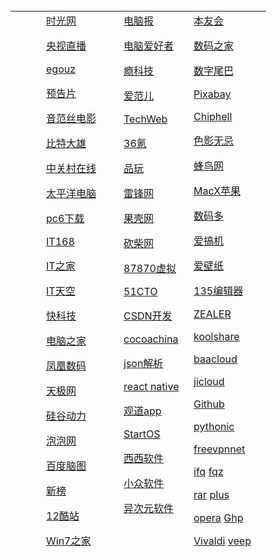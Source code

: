 </head>
<tr><td height="74">&nbsp;</td>
  <td height="74" colspan="4"><form action="http://www.baidu.com/baidu" target="_blank"><div align="center">
      <table width="363" height="861" border="0" align="center">
        <tr valign="top">
          <td width="33">&nbsp;</td>
          <td width="108" height="857"><div class="rest-site-row">
              <div><span class="rest-site-title style15 style16 style17">
                </span>                </div>
              <div align="left"><a href="http://www.mtime.com" class="rest-site-link" target="_blank">时光网</a></p>
              <p align="left"><a href="http://tv.cntv.cn/live/cctv1" class="rest-site-link" target="_blank">央视直播</a></p>
              <p align="left"><a href="https://www.egouz.com" class="rest-site-link" target="_blank">egouz</a></p>
              <p align="left"><a href="http://moviesoon.com/trailers.html" class="rest-site-link" target="_blank">预告片</a></p>
              <p align="left"><a href="https://www.yinfans.me" class="rest-site-link" target="_blank">音范丝电影</a></p>
              <p align="left"><a href="https://www.btdx8.com" class="rest-site-link" target="_blank">比特大雄</a></p>
              <p align="left"><a href="http://www.zol.com.cn/" class="rest-site-link" target="_blank">中关村在线</a></p>
              <p align="left"><span class="rest-site-line"></span><a href="http://www.pconline.com.cn/" class="rest-site-link" target="_blank">太平洋电脑</a></p>
              <p align="left"><a href="http://www.pc6.com" class="rest-site-link" target="_blank">pc6下载</a></p>
              <p align="left"><span class="rest-site-line"></span><a href="http://www.it168.com/" class="rest-site-link" target="_blank">IT168</a></p>
              <p align="left"><a href="http://www.ithome.com/" class="rest-site-link" target="_blank">IT之家</a></p>
              <p align="left"><a href="https://www.itsk.com" class="rest-site-link" target="_blank">IT天空</a></p>
              <p align="left"><a href="http://www.mydrivers.com/" class="rest-site-link" target="_blank">快科技</a></p>
              <p align="left"><span class="rest-site-line"></span><a href="http://www.pchome.net/" class="rest-site-link" target="_blank">电脑之家</a></p>
              <p align="left"><span class="rest-site-line"></span><a href="http://tech.ifeng.com/product/" class="rest-site-link" target="_blank">凤凰数码</a></p>
              <p align="left"><span class="rest-site-line"></span><a href="http://www.yesky.com/" class="rest-site-link" target="_blank">天极网</a></p>
              <p align="left"><span class="rest-site-line"></span><a href="http://www.enet.com.cn/" class="rest-site-link" target="_blank">硅谷动力</a></p>
              <p align="left"><a href="http://www.pcpop.com/" class="rest-site-link" target="_blank">泡泡网</a></p>
              <p align="left"><a href="http://naotu.baidu.com/" class="rest-site-link" target="_blank">百度脑图</a></p>
              <p align="left"><a href="http://www.newrank.cn/" class="rest-site-link" target="_blank">新榜</a></p>
              <p align="left"><a href="https://www.jianshu.com/p/8798a991ee07" class="rest-site-link" target="_blank">12酷站</a></p>              
              <p align="left"><a href="http://www.win7china.com/" class="rest-site-link" target="_blank">Win7之家</a></p>
              <p align="left"><span class="rest-site-line"></span><a href="http://www.win8china.com/" class="rest-site-link" target="_blank">win8之家</a></p>
              <p align="left"><span class="rest-site-line"></span></p>
              <p align="left">&nbsp;</p>
              <p align="left">&nbsp;</p>
              <p align="left">&nbsp;</p>
              <div class="sites-group">
                <div class="sites-list">
                  <div class="each-site">
                    <div class="sites-group">
                      <div id="category-regions-america" class="sites-category"></div>
                    </div>
                  </div>
                </div>
              </div>
          </div></td>
          <td width="96"><div><a href="http://www.icpcw.com/" class="rest-site-link" target="_blank">电脑报</a></p>
              <p align="left"><a href="http://www.cfan.com.cn/" class="rest-site-link" target="_blank">电脑爱好者</a></p>
              <p align="left"><span class="rest-site-line"></span><a href="http://cn.engadget.com/" class="rest-site-link" target="_blank">瘾科技</a></p>
              <p align="left"><span class="rest-site-line"></span><a href="http://www.ifanr.com/" class="rest-site-link" target="_blank">爱范儿</a></p>
              <p align="left"><span class="rest-site-line"></span><a href="http://www.techweb.com.cn/" class="rest-site-link" target="_blank">TechWeb</a></p>
              <p align="left"><span class="rest-site-line"></span><a href="http://36kr.com/" class="rest-site-link" target="_blank">36氪</a></p>
              <p align="left"><span class="rest-site-line"></span><a href="http://www.pingwest.com/" class="rest-site-link" target="_blank">品玩</a></p>
              <p align="left"><span class="rest-site-line"></span><a href="http://www.leiphone.com/" class="rest-site-link" target="_blank">雷锋网</a></p>
              <p align="left"><span class="rest-site-line"></span><a href="http://www.guokr.com/" class="rest-site-link" target="_blank">果壳网</a></p>
              <p align="left"><span class="rest-site-line"></span><a href="http://www.ikanchai.com" class="rest-site-link" target="_blank">砍柴网</a></p>
              <p align="left"><span class="rest-site-line"></span><a href="http://www.87870.com/" class="rest-site-link" target="_blank">87870虚拟</a></p>
              <p align="left"><span class="rest-site-line"></span><a href="http://www.51cto.com/" class="rest-site-link" target="_blank">51CTO</a></p>
              <p align="left"><span class="rest-site-line"></span><a href="http://www.csdn.net/" class="rest-site-link" target="_blank">CSDN开发</a></p>
              <p align="left"><span class="rest-site-line"></span><a href="http://www.cocoachina.com/" class="rest-site-link" target="_blank">cocoachina</a></p>
              <p align="left"><span class="rest-site-line"></span><a href="http://www.bejson.com/" class="rest-site-link" target="_blank">json解析</a></p>
              <p align="left"><a href="http://reactnative.cn/" class="rest-site-link" target="_blank">react native</a></p>
              <p align="left"><a href="http://www.guandao.cc/" class="rest-site-link" target="_blank">观道app</a></p>
              <p align="left"><a href="http://www.startos.org/" class="rest-site-link" target="_blank">StartOS</a></p>
              <p align="left"><a href="http://www.cr173.com/" class="rest-site-link" target="_blank">西西软件</a></p>
              <p align="left"><a href="https://www.appinn.com" class="rest-site-link" target="_blank">小众软件</a></p>
              <p align="left"><a href="https://www.iplaysoft.com" class="rest-site-link" target="_blank">异次元软件</a></p>
              <p align="left">&nbsp;</p>
              <div id="category-best-reading" class="sites-category">
                <h2 align="left" class="heading">&nbsp;</h2>
            </div></td>
          <td width="108"><div><span class="rest-site-title style15 style16 style17">
                </span>
                <a href="http://benyouhui.it168.com/" class="rest-site-link" target="_blank">本友会</a></p>
              <p align="left"><a href="http://bbs.mydigit.cn/" class="rest-site-link" target="_blank">数码之家</a></p>
              <p align="left"><span class="rest-site-line"></span><a href="http://www.dgtle.com/" class="rest-site-link" target="_blank">数字尾巴</a></p>
              <p align="left"><a href="https://pixabay.com/" target="_blank">Pixabay</a></p>
              <p align="left"><span class="rest-site-line"></span><a href="https://www.chiphell.com/portal.php" class="rest-site-link" target="_blank">Chiphell</a></p>
              <p align="left"><span class="rest-site-line"></span><a href="http://ww.xitek.com/" class="rest-site-link" target="_blank">色影无忌</a></p>
              <p align="left"><span class="rest-site-line"></span><a href="http://www.fengniao.com/" class="rest-site-link" target="_blank">蜂鸟网</a></p>
              <p align="left"><span class="rest-site-line"></span><a href="http://www.macx.cn/" class="rest-site-link" target="_blank">MacX苹果</a></p>
              <p align="left"><span class="rest-site-line"></span><a href="http://www.soomal.com/doc/index101000_0001_00.htm" class="rest-site-link" target="_blank">数码多</a></p>
              <p align="left"><span class="rest-site-line"></span><a href="http://www.igao7.com/" class="rest-site-link" target="_blank">爱搞机</a></p>
              <p align="left"><span class="rest-site-line"></span><a href="http://www.lovebizhi.com/" class="rest-site-link" target="_blank">爱壁纸</a></p>
              <p align="left"><span class="rest-site-line"></span><a href="http://www.135editor.com/" class="rest-site-link" target="_blank">135编辑器</a></p>
              <p align="left"><a href="http://www.zealer.com/" class="rest-site-link" target="_blank">ZEALER</a></p>
              <p align="left"><a href="https://koolshare.cn/portal.php" class="rest-site-link" target="_blank">koolshare</a></p>
              <p align="left"><a href="https://www.baacloud47.com/modules/login.php" class="rest-site-link" target="_blank">baacloud</a></p>
              <p align="left"><a href="https://www.jicloud.online/" class="rest-site-link" target="_blank">jicloud</a></p>
              <p align="left"><a href="https://github.com/" class="rest-site-link" target="_blank">Github</a></p>
              <p align="left"><a href="http://ss.pythonic.life/" class="rest-site-link" target="_blank">pythonic</a></p>
              <p align="left"><a href="https://www.freevpnnet.com" class="rest-site-link" target="_blank">freevpnnet</a></p>
              <p align="left"><a href="https://www.ifanqiang.com/" class="rest-site-link" target="_blank">ifq</a><span style="font-size:18px; font-family:宋体; color:blue; mso-font-kerning:0pt; font-weight: bold;" lang="EN-US" xml:lang="EN-US"><span style="font-size:18px; font-family:宋体; color:blue; mso-font-kerning:0pt; font-weight: bold;" lang="EN-US" xml:lang="EN-US"><span style="font-size:18px; font-family:宋体; color:blue; mso-font-kerning:0pt; font-weight: bold;" lang="EN-US" xml:lang="EN-US"><span style="font-size:18px; font-family:宋体; color:blue; mso-font-kerning:0pt; font-weight: bold;" lang="EN-US" xml:lang="EN-US"><span style="font-size:18px; font-family:宋体; color:blue; mso-font-kerning:0pt; font-weight: bold;" lang="EN-US" xml:lang="EN-US"><span style="font-size:18px; font-family:宋体; color:blue; mso-font-kerning:0pt; font-weight: bold;" lang="EN-US" xml:lang="EN-US">&nbsp;</span></span></span></span></span></span><a href="https://www.fanqiangzhe.com/" class="rest-site-link" target="_blank">fqz</a></p>
              <p align="left"><a href="http://y.downya.com/soft/WinRAR3.8_downyi.com.zip" class="rest-site-link" target="_blank">rar</a><span style="font-size:18px; font-family:宋体; color:blue; mso-font-kerning:0pt; font-weight: bold;" lang="EN-US" xml:lang="EN-US"><span style="font-size:18px; font-family:宋体; color:blue; mso-font-kerning:0pt; font-weight: bold;" lang="EN-US" xml:lang="EN-US"><span style="font-size:18px; font-family:宋体; color:blue; mso-font-kerning:0pt; font-weight: bold;" lang="EN-US" xml:lang="EN-US"><span style="font-size:18px; font-family:宋体; color:blue; mso-font-kerning:0pt; font-weight: bold;" lang="EN-US" xml:lang="EN-US"><span style="font-size:18px; font-family:宋体; color:blue; mso-font-kerning:0pt; font-weight: bold;" lang="EN-US" xml:lang="EN-US"><span style="font-size:18px; font-family:宋体; color:blue; mso-font-kerning:0pt; font-weight: bold;" lang="EN-US" xml:lang="EN-US">&nbsp;</span></span></span></span></span></span><a href="https://ybzy.neocities.org/read.html" class="rest-site-link" target="_blank">plus</a></p>
              <p align="left"><a href="http://xiazai.siweidaoxiang.com/Operallq.zip" class="rest-site-link" target="_blank">opera</a><span style="font-size:18px; font-family:宋体; color:blue; mso-font-kerning:0pt; font-weight: bold;" lang="EN-US" xml:lang="EN-US"><span style="font-size:18px; font-family:宋体; color:blue; mso-font-kerning:0pt; font-weight: bold;" lang="EN-US" xml:lang="EN-US"><span style="font-size:18px; font-family:宋体; color:blue; mso-font-kerning:0pt; font-weight: bold;" lang="EN-US" xml:lang="EN-US"><span style="font-size:18px; font-family:宋体; color:blue; mso-font-kerning:0pt; font-weight: bold;" lang="EN-US" xml:lang="EN-US"><span style="font-size:18px; font-family:宋体; color:blue; mso-font-kerning:0pt; font-weight: bold;" lang="EN-US" xml:lang="EN-US"><span style="font-size:18px; font-family:宋体; color:blue; mso-font-kerning:0pt; font-weight: bold;" lang="EN-US" xml:lang="EN-US">&nbsp;</span></span></span></span></span></span><a href="https://github.com/ybzy2003/url/raw/master/Ghp_1.4.6.crx" class="rest-site-link" target="_blank">Ghp</a></p>
              <p align="left"><a href="http://down10.zol.com.cn/zhuyeliulan/Vivaldi.3.2.1959.3.exe" class="rest-site-link" target="_blank">Vivaldi</a><span style="font-size:18px; font-family:宋体; color:blue; mso-font-kerning:0pt; font-weight: bold;" lang="EN-US" xml:lang="EN-US"><span style="font-size:18px; font-family:宋体; color:blue; mso-font-kerning:0pt; font-weight: bold;" lang="EN-US" xml:lang="EN-US"><span style="font-size:18px; font-family:宋体; color:blue; mso-font-kerning:0pt; font-weight: bold;" lang="EN-US" xml:lang="EN-US"><span style="font-size:18px; font-family:宋体; color:blue; mso-font-kerning:0pt; font-weight: bold;" lang="EN-US" xml:lang="EN-US"><span style="font-size:18px; font-family:宋体; color:blue; mso-font-kerning:0pt; font-weight: bold;" lang="EN-US" xml:lang="EN-US"><span style="font-size:18px; font-family:宋体; color:blue; mso-font-kerning:0pt; font-weight: bold;" lang="EN-US" xml:lang="EN-US">&nbsp;</span></span></span></span></span></span><a href="https://github.com/ybzy2003/url/raw/master/veep.crx" class="rest-site-link" target="_blank">veep</a></p>
              <p align="left">&nbsp;</p>
              <p align="left">&nbsp;</p>
              <p align="left">&nbsp;</p></td>
        </tr>
      </table>
      <p>&nbsp;</p>
      <p>&nbsp;</p>
    </div>
    </form>    </body>
</html>
